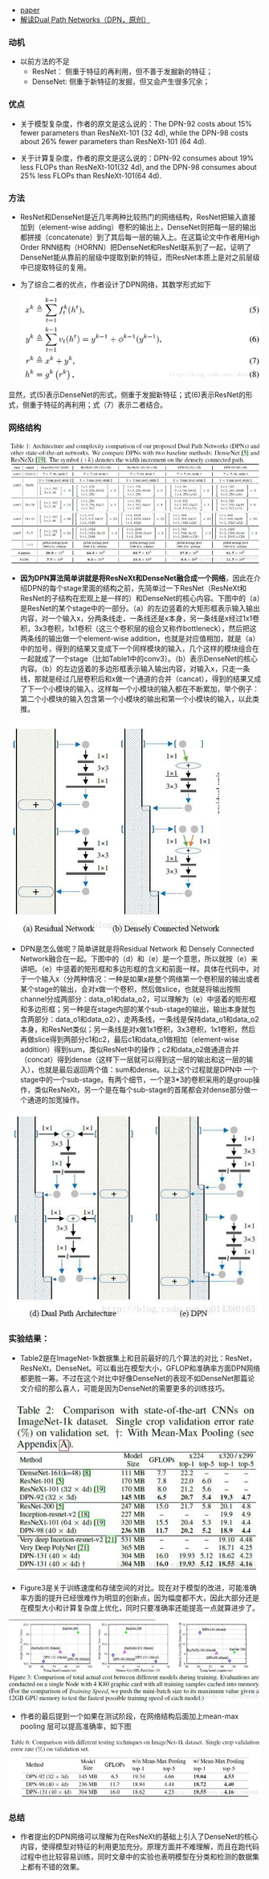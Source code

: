 * [paper](paper/2017-Dual%20Path%20Networks.pdf)
* [解读Dual Path Networks（DPN，原创）](https://www.jianshu.com/p/c13a9900d643)

### 动机

* 以前方法的不足
  * ResNet： 侧重于特征的再利用，但不善于发掘新的特征；
  * DenseNet: 侧重于新特征的发掘，但又会产生很多冗余；

### 优点

* 关于模型复杂度，作者的原文是这么说的：The DPN-92 costs about 15% fewer parameters than ResNeXt-101 (32 4d), while the DPN-98 costs about 26% fewer parameters than ResNeXt-101 (64 4d). 

* 关于计算复杂度，作者的原文是这么说的：DPN-92 consumes about 19% less FLOPs than ResNeXt-101(32 4d), and the DPN-98 consumes about 25% less FLOPs than ResNeXt-101(64 4d).

### 方法

* ResNet和DenseNet是近几年两种比较热门的网络结构，ResNet把输入直接加到（element-wise adding）卷积的输出上，DenseNet则把每一层的输出都拼接（concatenate）到了其后每一层的输入上。在这篇论文中作者用High Order RNN结构（HORNN）把DenseNet和ResNet联系到了一起，证明了DenseNet能从靠前的层级中提取到新的特征，而ResNet本质上是对之前层级中已提取特征的复用。

* 为了综合二者的优点，作者设计了DPN网络，其数学形式如下

  ![img](readme/DPN_公式.png)

显然，式(5)表示DenseNet的形式，侧重于发掘新特征；式(6)表示ResNet的形式，侧重于特征的再利用；式（7）表示二者结合。

### 网络结构

![这里写图片描述](readme/DPN_网络结构.png)

* **因为DPN算法简单讲就是将ResNeXt和DenseNet融合成一个网络**，因此在介绍DPN的每个stage里面的结构之前，先简单过一下ResNet（ResNeXt和ResNet的子结构在宏观上是一样的）和DenseNet的核心内容。下图中的（a）是ResNet的某个stage中的一部分。（a）的左边竖着的大矩形框表示输入输出内容，对一个输入x，分两条线走，一条线还是x本身，另一条线是x经过1x1卷积，3x3卷积，1x1卷积（这三个卷积层的组合又称作bottleneck），然后把这两条线的输出做一个element-wise addition，也就是对应值相加，就是（a）中的加号，得到的结果又变成下一个同样模块的输入，几个这样的模块组合在一起就成了一个stage（比如Table1中的conv3）。（b）表示DenseNet的核心内容。（b）的左边竖着的多边形框表示输入输出内容，对输入x，只走一条线，那就是经过几层卷积后和x做一个通道的合并（cancat），得到的结果又成了下一个小模块的输入，这样每一个小模块的输入都在不断累加，举个例子：第二个小模块的输入包含第一个小模块的输出和第一个小模块的输入，以此类推。

![这里写图片描述](readme/DPN_网络结构_block_01.png)

* DPN是怎么做呢？简单讲就是将Residual Network 和 Densely Connected Network融合在一起。下图中的（d）和（e）是一个意思，所以就按（e）来讲吧。（e）中竖着的矩形框和多边形框的含义和前面一样。具体在代码中，对于一个输入x（分两种情况：一种是如果x是整个网络第一个卷积层的输出或者某个stage的输出，会对x做一个卷积，然后做slice，也就是将输出按照channel分成两部分：data_o1和data_o2，可以理解为（e）中竖着的矩形框和多边形框；另一种是在stage内部的某个sub-stage的输出，输出本身就包含两部分：data_o1和data_o2），走两条线，一条线是保持data_o1和data_o2本身，和ResNet类似；另一条线是对x做1x1卷积，3x3卷积，1x1卷积，然后再做slice得到两部分c1和c2，最后c1和data_o1做相加（element-wise addition）得到sum，类似ResNet中的操作；c2和data_o2做通道合并（concat）得到dense（这样下一层就可以得到这一层的输出和这一层的输入），也就是最后返回两个值：sum和dense。以上这个过程就是DPN中 一个stage中的一个sub-stage。有两个细节，一个是3*3的卷积采用的是group操作，类似ResNeXt，另一个是在每个sub-stage的首尾都会对dense部分做一个通道的加宽操作。

![这里写图片描述](readme/DPN_网络结构_block_02.png)

### 实验结果：

* Table2是在ImageNet-1k数据集上和目前最好的几个算法的对比：ResNet，ResNeXt，DenseNet。可以看出在模型大小，GFLOP和准确率方面DPN网络都更胜一筹。不过在这个对比中好像DenseNet的表现不如DenseNet那篇论文介绍的那么喜人，可能是因为DenseNet的需要更多的训练技巧。

![这里写图片描述](readme/DPN_实验对比_01.png)

* Figure3是关于训练速度和存储空间的对比。现在对于模型的改进，可能准确率方面的提升已经很难作为明显的创新点，因为幅度都不大，因此大部分还是在模型大小和计算复杂度上优化，同时只要准确率还能提高一点就算进步了。

![这里写图片描述](readme/DPN_实验对比_02.png)

* 作者的最后提到一个如果在测试阶段，在网络结构后面加上mean-max pooling 层可以提高准确率，如下图

![这里写图片描述](readme/DPN_实验对比_03.png)

### 总结

* 作者提出的DPN网络可以理解为在ResNeXt的基础上引入了DenseNet的核心内容，使得模型对特征的利用更加充分。原理方面并不难理解，而且在跑代码过程中也比较容易训练，同时文章中的实验也表明模型在分类和检测的数据集上都有不错的效果。